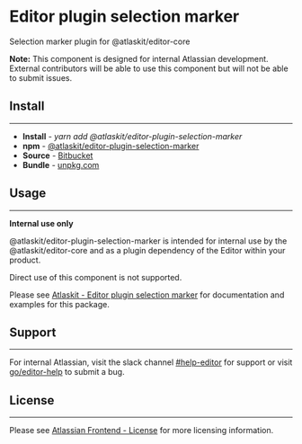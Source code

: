 # Editor plugin selection marker

Selection marker plugin for @atlaskit/editor-core

**Note:** This component is designed for internal Atlassian development.
External contributors will be able to use this component but will not be able to submit issues.

## Install

---

- **Install** - _yarn add @atlaskit/editor-plugin-selection-marker_
- **npm** - [@atlaskit/editor-plugin-selection-marker](https://www.npmjs.com/package/@atlaskit/editor-plugin-selection-marker)
- **Source** - [Bitbucket](https://bitbucket.org/atlassian/atlassian-frontend/src/master/packages/editor/editor-plugin-selection-marker)
- **Bundle** - [unpkg.com](https://unpkg.com/@atlaskit/editor-plugin-selection-marker/dist/)

## Usage

---

**Internal use only**

@atlaskit/editor-plugin-selection-marker is intended for internal use by the @atlaskit/editor-core and as a plugin dependency of the Editor within your product.

Direct use of this component is not supported.

Please see [Atlaskit - Editor plugin selection marker](https://atlaskit.atlassian.com/packages/editor/editor-plugin-selection-marker) for documentation and examples for this package.

## Support

---

For internal Atlassian, visit the slack channel [#help-editor](https://atlassian.slack.com/archives/CFG3PSQ9E) for support or visit [go/editor-help](https://go/editor-help) to submit a bug.

## License

---

Please see [Atlassian Frontend - License](https://hello.atlassian.net/wiki/spaces/AF/pages/2589099144/Documentation#License) for more licensing information.
